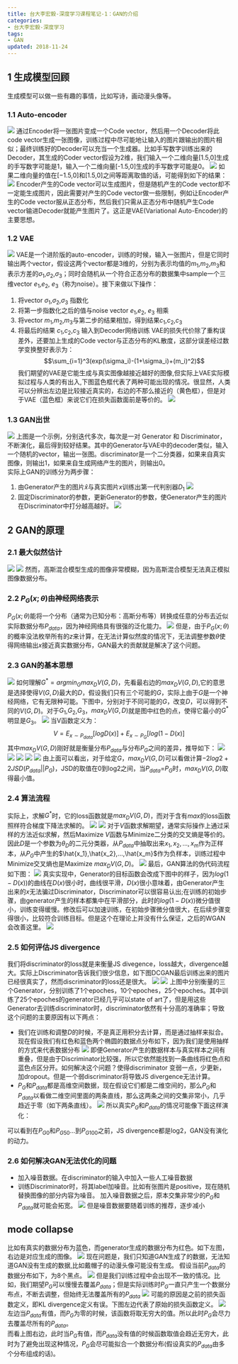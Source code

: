 ```yaml
---
title: 台大李宏毅-深度学习课程笔记-1：GAN的介绍
categories:
- 台大李宏毅-深度学习
tags:
- GAN
updated: 2018-11-24
---
```

## 1 生成模型回顾
生成模型可以做一些有趣的事情，比如写诗，画动漫头像等。
### 1.1 Auto-encoder
![](/assets/blog_images/2018-11-24-自编码.png)
通过Encoder将一张图片变成一个Code vector，然后用一个Decoder将此code vector生成一张图像，训练过程中尽可能地让输入的图片跟输出的图片相似；最终训练好的Decoder可以充当一个生成器。比如手写数字训练出来的Decoder，其生成的Coder vector假设为2维，我们输入一个二维向量[1.5,0]生成的手写数字可能是1，输入一个二维向量[-1.5,0]生成的手写数字可能是0。
![](/assets/blog_images/2018-11-24-手写数字自编码.png)
如果二维向量的值在[−1.5,0]和[1.5,0]之间等距离取值的话，可能得到如下的结果：
![](/assets/blog_images/2018-11-24-数字生成.png)
Encoder产生的Code vector可以生成图片，但是随机产生的Code vector却不一定能生成图片，因此需要对产生的Code vector做一些限制，例如让Encoder产生的Code vector服从正态分布，然后我们只需从正态分布中随机产生Code vector输进Decoder就能产生图片了。这正是VAE(Variational Auto-Encoder)的主要思想。
### 1.2 VAE
![](/assets/blog_images/2018-11-24-VAE.png)
VAE是一个进阶版的auto-encoder，训练的时候，输入一张图片，但是它同时输出两个vector，假设这两个vector都是3维的，分别为表示均值的$m_1$,$m_2$,$m_3$和表示方差的$\sigma_1$,$\sigma_2$,$\sigma_3$；同时会随机从一个符合正态分布的数据集中sample一个三维vector $e_1$,$e_2$, $e_3$（称为noise）。接下来做以下操作：
1. 将vector $\sigma_1$,$\sigma_2$,$\sigma_3$ 指数化
2. 将第一步指数化之后的值与noise vector $e_1$,$e_2$, $e_3$ 相乘
3. 将vector $m_1$,$m_2$,$m_3$与第二步的结果相加，得到结果$c_1$,$c_2$,$c_3$
4. 将最后的结果 $c_1$,$c_2$,$c_3$ 输入到Decoder网络训练
VAE的损失代价除了重构误差外，还要加上生成的Code vector与正态分布的KL散度，这部分误差经过数学变换整好表示为：
$$\sum_{i=1}^3(exp(\sigma_i)-(1+\sigma_i)+(m_i)^2)$$
我们期望的VAE是它能生成与真实图像越接近越好的图像,但实际上VAE实际模拟过程与人类的有出入,下图蓝色框代表了两种可能出现的情况。很显然，人类可以分辨出左边是比较接近真实的，右边的不那么接近的（黄色框），但是对于VAE（蓝色框）来说它们在损失函数面前是等价的。
![](/assets/blog_images/2018-11-24-VAE问题.png)
### 1.3 GAN出世
![](/assets/blog_images/2018-11-24-Generation.png)
上图是一个示例，分别迭代多次，每次是一对 Generator 和 Discriminator，不断演化，最后得到较好结果。其中的Generator与VAE中的decoder类似，输入一个随机的vector，输出一张图。discriminator是一个二分类器，如果来自真实图像，则输出1，如果来自生成网络产生的图片，则输出0。<br>
实际上GAN的训练分为两步骤：
1. 由Generator产生的图片$\hat{x}$与真实图片$x$训练出第一代判别器$D_1$
![](/assets/blog_images/2018-11-24-Discriminator.png)
2. 固定Discriminator的参数，更新Generator的参数，使Generator产生的图片在Discriminator中打分越高越好。
![](/assets/blog_images/2018-11-24-Generator.png)

## 2 GAN的原理
### 2.1 最大似然估计
![](/assets/blog_images/2018-11-24-MLE.png)
![](/assets/blog_images/2018-11-24-MLE2.png)
然而，高斯混合模型生成的图像非常模糊，因为高斯混合模型无法真正模拟图像数据分布。
### 2.2 $P_G(x;\theta)$由神经网络表示
$P_G(x;\theta)$能将一个分布（通常为已知分布：高斯分布等）转换成任意的分布去近似实际数据分布$P_{data}$，因为神经网络具有很强的泛化能力。
![](/assets/blog_images/2018-11-24-PG.png)
但是，由于$P_G(x;\theta)$的概率没法枚举所有的$z$来计算，在无法计算似然度的情况下，无法调整参数$\theta$使得网络输出$x$接近真实数据分布，GAN最大的贡献就是解决了这个问题。
### 2.3 GAN的基本思想
![](/assets/blog_images/2018-11-24-GAN1.png)
如何理解$G^*=argmin_Gmax_DV(G,D)$，先看最右边的$max_DV(G,D)$,它的意思是选择使得$V(G,D)$最大的$D$，假设我们只有三个可能的$G$，实际上由于$G$是一个神经网络，它有无限种可能。下图中，分别对于不同可能的$G$，改变$D$，可以得到不同的$V(G,D)$。对于$G_1$,$G_2$,$G_3$，$max_DV(G,D)$就是图中红色的点，使得它最小的$G^*$明显是$G_3$。
![](/assets/blog_images/2018-11-24-GAN2.png)
当V函数定义为：
$$V=E_{x\sim P_{data}}[logD(x)]+E_{x\sim P_G}[log(1-D(x)]$$
其中$max_DV(G,D)$刚好就是衡量分布$P_{data}$与分布$P_G$之间的差异，推导如下：
![](/assets/blog_images/2018-11-24-GAN3.png)
![](/assets/blog_images/2018-11-24-GAN4.png)
![](/assets/blog_images/2018-11-24-GAN5.png)
![](/assets/blog_images/2018-11-24-GAN6.png)
![](/assets/blog_images/2018-11-24-GAN7.png)
由上面可以看出，对于给定$G$，$max_DV(G,D)$可以看做计算$-2log2+2JSD(P_{data}||P_G)$，JSD的取值在0到log2之间，当$P_{data}$=$P_G$时，$max_DV(G,D)$取得最小值。

### 2.4 算法流程
实际上，求解$G^*$时，它的loss函数就是$max_DV(G,D)$，而对于含有$max$的loss函数照样符合梯度下降法求解的。
![](/assets/blog_images/2018-11-24-GAN8.png)
![](/assets/blog_images/2018-11-24-GAN9.png)
对于$V$函数求解期望，通常实际操作上通过采样的方法近似求解，然后Maximize $V$函数与Minimize二分类的交叉熵是等价的。因此$D$是一个参数为$\theta_D$的二元分类器，从$P_{data}$中抽取出来$x_1,x_2,...,x_m$作为正样本，从$P_G$中产生的$\hat{x_1},\hat{x_2},...,\hat{x_m}$作为负样本，训练过程中Minimize交叉熵也是Maximize $max_DV(G,D)$。
![](/assets/blog_images/2018-11-24-GAN10.png)
最后，GAN算法的伪代码流程如下图：
![](/assets/blog_images/2018-11-24-GAN11.png)
真实实现中，Generator的目标函数会改成下图中的样子，因为$log(1-D(x))$的曲线在$D(x)$很小时，曲线很平滑，$D(x)$很小意味着，由Generator产生出来的$x$无法骗过Discriminator，Discriminator可以很容易认出;在训练的初始步骤，由generator产生的样本都集中在平滑部分，此时的$log(1-D(x))$微分值很小，训练变得缓慢。修改后可以加速训练，在初始步骤微分值很大，在后续步骤变得很小，比较符合训练目标。但是这个在理论上并没有什么保证，之后的WGAN会改善这里。
![](/assets/blog_images/2018-11-24-GAN12.png)

### 2.5 如何评估JS divergence
我们将discriminator的loss就是来衡量JS divegence，loss越大，divergence越大。实际上Discriminator告诉我们很少信息，如下图DCGAN最后训练出来的图片已经很真实了，然而discriminator的loss还是很大。
![](/assets/blog_images/2018-11-24-GAN14.png)
![](/assets/blog_images/2018-11-24-GAN13.png)
上图中分别衡量的三个Generator，分别训练了1个epoches，10个epoches，25个epoches。其中训练了25个epoches的generator已经几乎可以state of art了，但是用这些Generator去训练discriminator时，discriminator依然有十分高的准确率；导致这个问题的主要原因有以下两点：
- 我们在训练和调整$D$的时候，不是真正用积分去计算，而是通过抽样来拟合。现在假设我们有红色和蓝色两个椭圆的数据点分布如下，因为我们是使用抽样的方式来代表数据分布
![](/assets/blog_images/2018-11-24-GAN15.png)
即便Generator产生的数据样本与真实样本之间有重叠，但是由于Discriminator比较强，所以它依然能找到一条曲线将红色点和蓝色点区分开。如何解决这个问题？使得discriminator 变弱一点，少更新，加dropout。但是一个弱discriminator将导致JS divergence无法计算。<br>
- $P_G$和$P_{data}$都是高维空间数据，现在假设它们都是二维空间的，那么$P_G$和$P_{data}$以看做二维空间里面的两条直线，那么这两条之间的交集非常小，几乎趋近于零（如下两条直线）。
![](/assets/blog_images/2018-11-24-GAN16.png)
所以真实$P_G$和$P_{data}$的情况可能像下面这样演化：

可以看到在$P_{G0}$和$P_{G50}$...到$P_{G100}$之前，JS divergence都是log2，GAN没有演化的动力。
### 2.6 如何解决GAN无法优化的问题
- 加入噪音数据。在discriminator的输入中加入一些人工噪音数据
- 训练Discriminator时，将其label加噪音。比如有张图片是positive，现在随机替换图像的部分内容为噪音。
加入噪音数据之后，原本交集非常少的$P_G$和$P_{data}$就可能会拓宽。
![](/assets/blog_images/2018-11-24-GAN18.png)
但是噪音数据要随着训练的推荐，逐步减小

## mode collapse
比如有真实的数据分布为蓝色，而generator生成的数据分布为红色。如下左图，右边是对应生成的图像。
![](/assets/blog_images/2018-11-24-GAN19.png)
现在问题是，我们只知道GAN生成了的数据，无法知道GAN没有生成的数据,比如戴帽子的动漫头像可能没有生成。
假设当前$P_{data}$的数据分布如下，为8个黑点。
![](/assets/blog_images/2018-11-24-GAN20.png)
但是我们训练过程中会出现不一致的情况。比如，我们期望$P_G$可以慢慢去覆盖$P_{data}$；但是实际训练时$P_G$一直只产生一个数据分布点，不断去调整，但始终无法覆盖所有的$P_{data}$
![](/assets/blog_images/2018-11-24-GAN21.png)
可能的原因是之前的损失函数定义，即KL divergence定义有误。下图左边代表了原始的损失函数定义。
![](/assets/blog_images/2018-11-24-GAN22.png)
左边当$P_{data}$有值，而$P_G$为零的时候，该函数将取无穷大的值。所以此时$P_G$会尽力去覆盖尽所有的$P_{data}$。<br>
而看上图右边，此时当$P_G$有值，而$P_{data}$没有值的时候函数取值会趋近无穷大，此时为了避免出现这种情况，$P_G$会尽可能拟合一个数据分布(假设真实的$P_{data}$由多个分布组成的话)。

